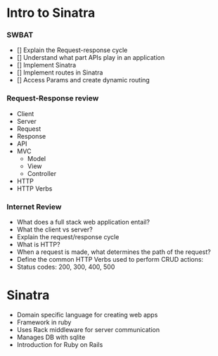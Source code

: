 # Intro to Sinatra

### SWBAT
- [] Explain the Request-response cycle
- [] Understand what part APIs play in an application
- [] Implement Sinatra
- [] Implement routes in Sinatra
- [] Access Params and create dynamic routing

### Request-Response review
- Client 
- Server 
- Request 
- Response 
- API
- MVC
    - Model 
    - View
    - Controller
- HTTP
- HTTP Verbs

### Internet Review

- What does a full stack web application entail? 
- What the client vs server? 
- Explain the request/response cycle
- What is HTTP? 
- When a request is made, what determines the path of the request? 
- Define the common HTTP Verbs used to perform CRUD actions:
- Status codes: 200, 300, 400, 500

# Sinatra
- Domain specific language for creating web apps
- Framework in ruby
- Uses Rack middleware for server communication 
- Manages DB with sqlite
- Introduction for Ruby on Rails
